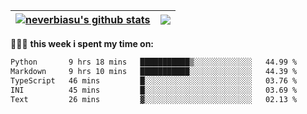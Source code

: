 | <a href="https://github.com/neverbiasu"><img align="center" src="https://github-readme-stats.vercel.app/api?username=neverbiasu&theme=dracula&show_icons=true&hide_border=true&count_private=true" alt="neverbiasu's github stats" /></a> | <a href="https://github.com/neverbiasu"><img align="center" src="https://github-readme-stats.vercel.app/api/top-langs/?username=neverbiasu&theme=dracula&show_icons=true&hide_border=true&layout=compact" /></a> |
| ------------- | ------------- |

👨🏾‍💻 **this week i spent my time on:**
<!--START_SECTION:waka-->

```txt
Python       9 hrs 18 mins   ███████████▒░░░░░░░░░░░░░   44.99 %
Markdown     9 hrs 10 mins   ███████████░░░░░░░░░░░░░░   44.39 %
TypeScript   46 mins         █░░░░░░░░░░░░░░░░░░░░░░░░   03.76 %
INI          45 mins         █░░░░░░░░░░░░░░░░░░░░░░░░   03.69 %
Text         26 mins         ▓░░░░░░░░░░░░░░░░░░░░░░░░   02.13 %
```

<!--END_SECTION:waka-->
